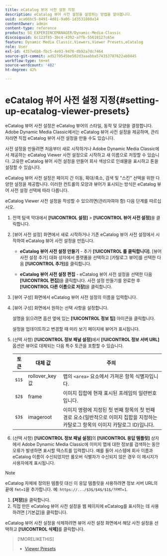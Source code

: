 ```yaml
---
title: eCatalog 뷰어 사전 설정 지정
description: eCatalog 뷰어 사전 설정을 설정하는 방법을 알아봅니다.
uuid: aca66bc5-8491-4d81-9a06-1d3531860a14
contentOwner: admin
content-type: reference
products: SG_EXPERIENCEMANAGER/Dynamic-Media-Classic
discoiquuid: 6c123f85-3bc4-4392-a7fb-55618127c65e
feature: Dynamic Media Classic,Viewers,Viewer Presets,eCatalog
role: User
exl-id: 4357e6b8-fbc5-4e93-9476-db92a7dc7464
source-git-commit: ad5270545be502d3aaabba574353787622ab0445
workflow-type: tm+mt
source-wordcount: '482'
ht-degree: 42%

---
```


# eCatalog 뷰어 사전 설정 지정{#setting-up-ecatalog-viewer-presets}

eCatalog 뷰어 사전 설정은 eCatalog 뷰어의 스타일, 동작 및 모양을 결정합니다. Adobe Dynamic Media Classic에서는 eCatalog 뷰어 사전 설정을 제공하며, 관리자라면 직접 eCatalog 뷰어 사전 설정을 만들 수도 있습니다.

사전 설정을 만들려면 처음부터 새로 시작하거나 Adobe Dynamic Media Classic에서 제공하는 eCatalog Viewer 사전 설정으로 시작하고 새 이름으로 저장할 수 있습니다. 고유한 eCatalog 뷰어 사전 설정을 만들어 회사 색상으로 인쇄물을 표시하고 톤을 설정할 수 있습니다.

eCatalog 뷰어 사전 설정은 페이지 간 이동, 확대/축소, 검색 및 &quot;스킨&quot; 선택을 위한 다양한 설정을 제공합니다. 이러한 컨트롤의 모양과 뷰어가 표시되는 방식은 eCatalog 뷰어 사전 설정 선택에 따라 다릅니다.

eCatalog Viewer 사전 설정을 작성할 수 있으려면(관리자여야 함) 다음 단계를 따르십시오.

1. 전역 탐색 막대에서 **[!UICONTROL 설정]** > **[!UICONTROL 뷰어 사전 설정]**&#x200B;을 클릭합니다.
1. [뷰어 사전 설정] 화면에서 새로 시작하거나 기존 eCatalog 뷰어 사전 설정에서 시작하여 eCatalog 뷰어 사전 설정을 만듭니다.

   * **eCatalog 뷰어 사전 설정 만들기**  - 추가  **[!UICONTROL 를 클릭합니다]**. [뷰어 사전 설정 추가] 대화 상자에서 플랫폼을 선택하고 [카탈로그 뷰어]를 선택한 다음 **[!UICONTROL 추가]**&#x200B;를 클릭합니다.

   * **eCatalog 뷰어 사전 설정 편집**  - eCatalog 뷰어 사전 설정을 선택한 다음  **[!UICONTROL 편집]**&#x200B;을 클릭합니다. 사전 설정 만들기를 완료한 후 **[!UICONTROL 다른 이름으로 저장]**&#x200B;을 클릭합니다.

1. [뷰어 구성] 화면에서 eCatalog 뷰어 사전 설정의 이름을 입력합니다.
1. [뷰어 구성] 화면에서 원하는 선택 사항을 설정합니다.

   설명을 읽으려면 옵션 옆에 있는 **[!UICONTROL 정보 팁]** 아이콘을 클릭합니다.

   설정을 업데이트하고 변경할 때 미리 보기 페이지에 뷰어가 표시됩니다.

1. (선택 사항) **[!UICONTROL 정보 패널 설정]**&#x200B;에서 **[!UICONTROL 정보 서버 URL]** 옵션은 뷰어로 대체되는 다음 특수 토큰을 포함할 수 있습니다.

   | 토큰 | 대체 값 | 주의 |
   |--- |--- |--- |
   | `$1$` | rollover_key 값 | 맵의 `<area>` 요소에서 가져온 항목 식별자입니다. |
   | `$2$` | frame | 이미지 집합에 현재 표시된 프레임의 일련번호입니다. |
   | `$3$` | imageroot | 이미지 명령에 지정된 첫 번째 항목의 첫 번째 경로 요소(일반적으로 이미지 집합을 지정하는 카탈로그 항목의 이미지 카탈로그 ID)입니다. |

1. (선택 사항) **[!UICONTROL 정보 패널 설정]**&#x200B;의 **[!UICONTROL 응답 템플릿]** 상자에서 Adobe Dynamic Media Classic에 이미지 맵에 대한 정보를 검색하는 동안 오류가 발생하면 표시할 텍스트를 입력합니다. 예를 들어 시스템에 회사 이름과 eCatalog 이름이 수신되었지만 롤오버 식별자가 수신되지 않은 경우 이 메시지가 사용자에게 표시됩니다.

>[!NOTE]
>
>eCatalog 자체에 정의된 템플릿 대신 이 응답 템플릿을 사용하려면 정보 서버 URL의 끝에 `fmt=1`을 추가합니다. 예: `https://.../$3$/$4$/$1$/?FMT=1`.

1. **[저장]**&#x200B;을 클릭합니다.
1. 직접 만든 eCatalog 뷰어 사전 설정을 웹 페이지에 eCatalog를 표시하는 데 사용하려면 [기본값]을 클릭합니다.

eCatalog 뷰어 사전 설정을 삭제하려면 뷰어 사전 설정 화면에서 해당 사전 설정을 선택하고 **[!UICONTROL 삭제]**&#x200B;를 클릭합니다.

>[!MORELIKETHIS]
>
>* [Viewer Presets](application-setup.md#viewer_presets)

